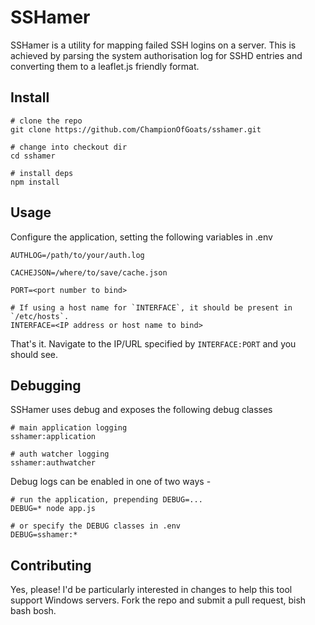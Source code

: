 # SSHamer

SSHamer is a utility for mapping failed SSH logins on a server. This is achieved by parsing the system authorisation log for SSHD entries and converting them to a leaflet.js friendly format.

## Install

```
# clone the repo
git clone https://github.com/ChampionOfGoats/sshamer.git

# change into checkout dir
cd sshamer

# install deps
npm install
```

## Usage

Configure the application, setting the following variables in .env

```
AUTHLOG=/path/to/your/auth.log

CACHEJSON=/where/to/save/cache.json

PORT=<port number to bind>

# If using a host name for `INTERFACE`, it should be present in `/etc/hosts`.
INTERFACE=<IP address or host name to bind>
```

That's it. Navigate to the IP/URL specified by `INTERFACE:PORT` and you should see.

## Debugging

SSHamer uses debug and exposes the following debug classes

```
# main application logging
sshamer:application

# auth watcher logging
sshamer:authwatcher
```

Debug logs can be enabled in one of two ways -

```
# run the application, prepending DEBUG=...
DEBUG=* node app.js

# or specify the DEBUG classes in .env
DEBUG=sshamer:*
```

## Contributing

Yes, please! I'd be particularly interested in changes to help this tool support Windows servers. Fork the repo and submit a pull request, bish bash bosh.
